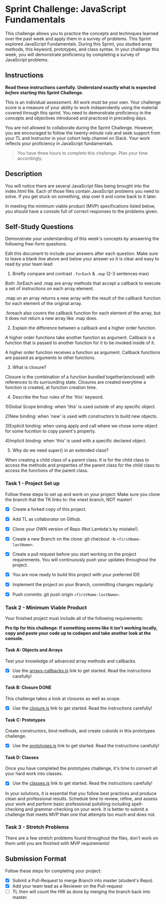 # Sprint Challenge: JavaScript Fundamentals

This challenge allows you to practice the concepts and techniques learned over the past week and apply them in a survey of problems. This Sprint explored JavaScript Fundamentals. During this Sprint, you studied array methods, this keyword, prototypes, and class syntax. In your challenge this week, you will demonstrate proficiency by completing a survey of JavaScript problems.

## Instructions

**Read these instructions carefully. Understand exactly what is expected _before_ starting this Sprint Challenge.**

This is an individual assessment. All work must be your own. Your challenge score is a measure of your ability to work independently using the material covered through this sprint. You need to demonstrate proficiency in the concepts and objectives introduced and practiced in preceding days.

You are not allowed to collaborate during the Sprint Challenge. However, you are encouraged to follow the twenty-minute rule and seek support from your TL and Instructor in your cohort help channel on Slack. Your work reflects your proficiency in JavaScript fundamentals.

> You have three hours to complete this challenge. Plan your time accordingly.

## Description

You will notice there are several JavaScript files being brought into the index.html file.  Each of those files contain JavaScript problems you need to solve.  If you get stuck on something, skip over it and come back to it later.

In meeting the minimum viable product (MVP) specifications listed below, you should have a console full of correct responses to the problems given.

## Self-Study Questions

Demonstrate your understanding of this week's concepts by answering the following free-form questions.

Edit this document to include your answers after each question. Make sure to leave a blank line above and below your answer so it is clear and easy to read by your team lead

1. Briefly compare and contrast `.forEach` & `.map` (2-3 sentences max)

Both .forEach and .map are array methods that accept a callback to execute a set of instructions on each array element. 

.map on an array returns a new array with the result of the callback function for each element of the original array. 

.foreach also covers the callback function for each element of the array, but it does not return a new array like .map does. 

2. Explain the difference between a callback and a higher order function.

A higher order functions take another function as argument. Callback is a function that is passed to another function for it to be invoked inside of it. 

A higher order function receives a function as argument. Callback functions are passed as arguments to other functions. 

3. What is closure?

Closure is the combination of a function bundled together(enclosed) with references to its surrounding state. Closures are created everytime a function is created, at function creation time. 

4. Describe the four rules of the 'this' keyword.

1)Global Scope binding: when 'this' is used outside of any specific object.

2)New binding: when 'new' is used with constructors to build new objects.

3)Explicit binding: when using apply and call where we chose some object for some fucntion to copy parent's property.  

4)Implicit binding: when 'this' is used with a specific declared object.

5. Why do we need super() in an extended class?

When creating a child class of a parent class. It is for the child class to access the methods and properties of the parent class for the child class to access the functions of the parent class. 

### Task 1 - Project Set up

Follow these steps to set up and work on your project:
Make sure you clone the branch that the TK links to: the vnext branch, NOT master!

- [X] Create a forked copy of this project. 
- [X] Add TL as collaborator on Github. 
- [X] Clone your OWN version of Repo (Not Lambda's by mistake!).
- [X] Create a new Branch on the clone: git checkout -b `<firstName-lastName>`. 
- [X] Create a pull request before you start working on the project requirements.  You will continuously push your updates throughout the project. 
- [X] You are now ready to build this project with your preferred IDE
- [X] Implement the project on your Branch, committing changes regularly.
- [X] Push commits: git push origin `<firstName-lastName>`.



### Task 2 - Minimum Viable Product

Your finished project must include all of the following requirements:

**Pro tip for this challenge: If something seems like it isn't working locally, copy and paste your code up to codepen and take another look at the console.**

#### Task A: Objects and Arrays

Test your knowledge of advanced array methods and callbacks.
* [X] Use the [arrays-callbacks.js](challenges/arrays-callbacks.js) link to get started.  Read the instructions carefully!

#### Task B: Closure DONE

This challenge takes a look at closures as well as scope. 
* [X] Use the [closure.js](challenges/closure.js) link to get started. Read the instructions carefully!

#### Task C: Prototypes

Create constructors, bind methods, and create cuboids in this prototypes challenge.
* [X] Use the [prototypes.js](challenges/prototypes.js) link to get started. Read the instructions carefully!

#### Task D: Classes

Once you have completed the prototypes challenge, it's time to convert all your hard work into classes.
* [X] Use the [classes.js](challenges/classes.js) link to get started. Read the instructions carefully!

In your solutions, it is essential that you follow best practices and produce clean and professional results. Schedule time to review, refine, and assess your work and perform basic professional polishing including spell-checking and grammar-checking on your work. It is better to submit a challenge that meets MVP than one that attempts too much and does not.

### Task 3 - Stretch Problems

There are a few stretch problems found throughout the files, don't work on them until you are finished with MVP requirements!

## Submission Format

Follow these steps for completing your project:

- [X] Submit a Pull-Request to merge <firstName-lastName> Branch into master (student's  Repo).
- [X] Add your team lead as a Reviewer on the Pull-request
- [ ] TL then will count the HW as done by  merging the branch back into master.
